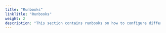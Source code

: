 ```yaml
---
title: "Runbooks"
linkTitle: "Runbooks"
weight: 2
description: "This section contains runbooks on how to configure different options available for Spinnaker."
---
```

